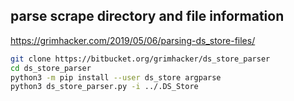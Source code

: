 ## parse scrape directory and file information
https://grimhacker.com/2019/05/06/parsing-ds_store-files/
```bash
git clone https://bitbucket.org/grimhacker/ds_store_parser
cd ds_store_parser
python3 -m pip install --user ds_store argparse
python3 ds_store_parser.py -i ../.DS_Store
```
